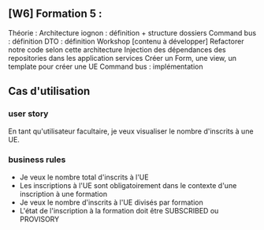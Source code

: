 ## [W6] Formation 5 :

Théorie :
    Architecture iognon : définition + structure dossiers
    Command bus : définition
    DTO : définition
Workshop [contenu à développer]
    Refactorer notre code selon cette architecture
    Injection des dépendances des repositories dans les application services
    Créer un Form, une view, un template pour créer une UE
    Command bus : implémentation


## Cas d'utilisation
### user story
En tant qu'utilisateur facultaire, je veux visualiser le nombre d'inscrits à une UE. 
### business rules
- Je veux le nombre total d'inscrits à l'UE
- Les inscriptions à l'UE sont obligatoirement dans le contexte d'une inscription à une formation
- Je veux le nombre d'inscrits à l'UE divisés par formation
- L'état de l'inscription à la formation doit être SUBSCRIBED ou PROVISORY


